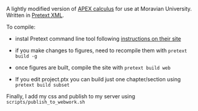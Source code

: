 A lightly modified version of [APEX calculus](https://www.apexcalculus.com/) for use at Moravian University.  Written in [Pretext XML](https://pretextbook.org/).


To compile:
* instal Pretext command line tool following [instructions on their site](https://pretextbook.org/doc/guide/html/quickstart-getting-pretext.html)

* if you make changes to figures, need to recompile them with `pretext build -g`

* once figures are built, compile the site with `pretext build web`

* If you edit project.ptx you can build just one chapter/section using `pretext build subset`


Finally, I add my css and publish to my server using `scripts/publish_to_webwork.sh`

